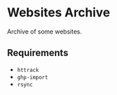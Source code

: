 # Websites Archive

Archive of some websites.

## Requirements

- `httrack`
- `ghp-import`
- `rsync`
